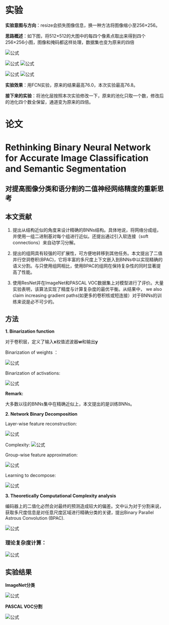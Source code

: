 # 实验

**实验意图与方向**：resize会损失图像信息，换一种方法将图像缩小至256×256。

**思路概述**：如下图，将512×512的大图中的每四个像素点取出来得到四个256×256小图，图像和掩码都这样处理，数据集也变为原来的四倍

![公式](./img/27-1.jpg)

![公式](./img/1_27-1.jpg)
![公式](./img/2_27-1.jpg)

![公式](./img/3_27-1.jpg)
![公式](./img/4_27-1.jpg)

**实验效果**：用FCN实验，原来的结果最高76.0，本次实验最高76.8。

**接下来的实验**：将池化层按照本次实验修改一下，原来的池化只取一个数，修改后的池化四个数全保留，通道变为原来的四倍。

# 论文

# Rethinking Binary Neural Network for Accurate Image Classification and Semantic Segmentation 
对提高图像分类和语分割的二值神经网络精度的重新思考
-------------

## **本文贡献**

1. 提出从结构近似的角度来设计精确的BNNs结构。具体地说，将网络分成组，并使用一组二进制基对每个组进行近似。还提出通过引入软连接（soft connections）来自动学习分解。

2. 提出的组网具有较强的可扩展性，可方便地转移到其他任务。本文提出了二值并行空洞卷积(BPAC)，它将丰富的多尺度上下文嵌入到BNNs中以实现精确的语义分割。与只使用组网相比，使用BPAC的组网在保持复杂性的同时显著提高了性能。

3. 使用ResNet并在ImageNet和PASCAL VOC数据集上对模型进行了评价。大量实验表明，该算法实现了精度与计算复杂度的最优平衡。从结果中， we also claim increasing  gradient paths(如更多的卷积核或短连接）对于BNNs的训练来说是必不可少的。

## **方法**
**1. Binarization function**

对于卷积层，定义了输入**x**权值滤波器**w**和输出**y**

Binarization of weights ：

![公式](./img/公式1.png)

Binarization of activations:

![公式](./img/公式2.png)

**Remark:**

大多数以往的BNNs集中在精确近似上，本文提出的是训练BNNs。

**2. Network Binary Decomposition**

 Layer-wise feature reconstruction:
 
 ![公式](./img/层.png)

 Complexity:
 ![公式](./img/复杂度公式.png)
    
Group-wise feature approximation:

![公式](./img/组.png)


Learning to decompose: 

![公式](./img/soft.png)


**3. Theoretically Computational Complexity analysis**

编码器上的二值化必然会对最终的预测造成较大的偏差。文中认为对于分割来说，获取多尺度信息是对任意尺度区域进行精确分类的关键，提出Binary Parallel Astrous Convolution
(BPAC). 

![公式](./img/BPAC.png)

### **理论复杂度计算：**

![公式](./img/复杂度.png)

## **实验结果**

**ImageNet分类**

![公式](./img/ImageNet.png)


**PASCAL VOC分割**

![公式](./img/分割结果.png)


